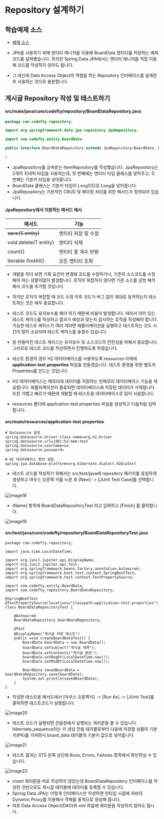 # Repository 설계하기

## 학습예제 소스
- [예제 소스](https://github.com/yonggyo1125/board_springboot/tree/ch3)

- JPA를 사용하기 위해 엔티티 매니저를 이용해 BoardData 엔티티를 저장하는 예제 코드를 살펴봤습니다. 하지만 Spring Data JPA에서는 엔티티 매니저를 직접 이용해 코드를 작성하지 않아도 됩니다. 
- 그 대신에 Data Access Object의 역할을 하는 Repository 인터페이스를 설계한 후 사용하는 것으로 충분합니다.

## 게시글 Repository 작성 및 테스트하기

#### src/main/java/com/codefty/repository/BoardDataRepository.java

```java
package com.codefty.repository;

import org.springframework.data.jpa.repository.JpaRepository;

import com.codefty.entity.BoardData;

public interface BoardDataRepository extends JpaRepository<BoardData, Long> {
	
}
```

- JpaRepository를 상속받는 ItemRepository를 작성했습니다. JpaRepository는 2개의 지네릭 타입을 사용하는데, 첫 번째에는 엔티티 타입 클래스를 넣어주고, 두 번째는 기본키 타입을 넣어줍니다.
- BoardData 클래스는 기본키 타입이 Long이므로 Long을 넣어줍니다.
- JpaRepository는 기본적인 CRUD 및 페이징 처리를 위한 메서드가 정의되어 있습니다.

#### JpaRepository에서 지원하는 메서드 예시

|메서드|기능|
|-----|----|
|<S extends T> save(S entity)|엔티티 저장 및 수정|
|void delete(T entity)|엔티티 삭제|
|count()|엔티티 총 개수 반환|
|Iterable<T> findAll()|모든 엔티티 조회|

- 개발을 하다 보면 기획 요건이 변경돼 코드를 수정하거나, 기존의 소스코드를 수정해야 하는 상황이많이 발생합니다. 로직이 복잡하지 않다면 기존 소스를 금방 해석해서 코드를 추가할 것입니다. 
- 하지만 로직이 복잡할 때 코드 수정 이후 코드가 버그 없이 제대로 동작하는지 테스트하는 것은 매우 중요합니다. 
- 테스트 코드도 유지보수를 해야 하기 때문에 비용이 발생합니다. 따라서 의미 있는 테스트 케이스를 작성하고 결과가 예상과 맞는지 검사하는 로직을 작성해야 합니다. 가능한 테스트 케이스가 여러 개라면 애플리케이션을 실행하고 테스트하는 것도 시간이 많이 소요되며 테스트 케이스를 놓칠수 있습니다. 
- 잘 만들어진 테스트 케이스는 유지보수 및 소스코드의 안전성을 위해서 중요합니다. 그러므로 테스트 코드를 작성하면서 진행하도록 하겠습니다.

- 테스트 환경의 경우 H2 데이터베이스를 사용하도록 resources 아래에 <b>application-test.properties</b> 파일을 만들겠습니다. 테스트 환경을 위한 별도의 Properties를 만드는 것입니다. 
- H2 데이터베이스는 메모리에 데이터를 저장하는 인메모리 데이터베이스 기능을 제공합니다. 애플리케이션이 종료되면 데이터베이스에 저장된 데이터가 삭제됩니다. 또한 가볍고 빠르기 때문에 개발할 때 테스트용 데이터베이스로 많이 사용합니다. 
- resources 폴더에 application-test.properties 파일을 생성하고 다음처럼 입력합니다.

#### src/main/resources/application-test.properties
```
# Datasource 설정
spring.datasource.driver-class-name=org.h2.Driver
spring.datasource.url=jdbc:h2:mem:test
spring.datasource.username=sa
spring.datasource.password=

# H2 데이터베이스 방언 설정
spring.jpa.database-platform=org.hibernate.dialect.H2Dialect
```

- 테스트 코드를 작성하기 위해서는 src/test/java에 repository 패키지를 동일하게 생성하고 마우스 오른쪽 키를 누른 후 [New] -> [JUnit Test Case]를 선택합니다.

![image18](https://raw.githubusercontent.com/yonggyo1125/curriculum300H/main/6.Spring%20%26%20Spring%20Boot(75%EC%8B%9C%EA%B0%84)/17~20%EC%9D%BC%EC%B0%A8(21h)%20-%20%EC%8A%A4%ED%94%84%EB%A7%81%EB%B6%80%ED%8A%B8/images/image18.png)

- [Name] 항목에 BoardDataRepositoryTest 라고 입력하고 [Finish] 를 클릭합니다.

![image19](https://raw.githubusercontent.com/yonggyo1125/curriculum300H/main/6.Spring%20%26%20Spring%20Boot(75%EC%8B%9C%EA%B0%84)/17~20%EC%9D%BC%EC%B0%A8(21h)%20-%20%EC%8A%A4%ED%94%84%EB%A7%81%EB%B6%80%ED%8A%B8/images/image19.png)

#### src/test/java/com/codefty/repository/BoardDataRepositoryTest.java

```
package com.codefty.repository;

import java.time.LocalDateTime;

import org.junit.jupiter.api.DisplayName;
import org.junit.jupiter.api.Test;
import org.springframework.beans.factory.annotation.Autowired;
import org.springframework.boot.test.context.SpringBootTest;
import org.springframework.test.context.TestPropertySource;

import com.codefty.entity.BoardData;
import com.codefty.repository.BoardDataRepository;

@SpringBootTest
@TestPropertySource(locations="classpath:application-test.properties")
class BoardDataRepositoryTest {
	
	@Autowired
	BoardDataRepository boardDataRepository;
	
	@Test
	@DisplayName("게시글 저장 테스트")
	public void createBoardDataTest() {
		BoardData boardData = new BoardData();
		boardData.setSubject("게시글 제목");
		boardData.setContents("게시글 본문");
		boardData.setRegDt(LocalDateTime.now());
		boardData.setModDt(LocalDateTime.now());
		
		BoardData savedBoardData = boardDataRepository.save(boardData);
		System.out.println(savedBoardData);
	}
}
```

- 작성한 테스트용 메서드에서 [마우스 오른쪽키] -> [Run As] -> [JUnit Test]를 클릭하면 테스트코드가 실행됩니다.

![image20](https://raw.githubusercontent.com/yonggyo1125/curriculum300H/main/6.Spring%20%26%20Spring%20Boot(75%EC%8B%9C%EA%B0%84)/17~20%EC%9D%BC%EC%B0%A8(21h)%20-%20%EC%8A%A4%ED%94%84%EB%A7%81%EB%B6%80%ED%8A%B8/images/image20.png)

- 테스트 코드가 실행되면 콘솔창에서 실행되는 쿼리문을 볼 수 있습니다. hibernate_sequence라는 키 생성 전용 테이블로부터 다음에 저장할 상품의 기본키(PK)를 가져와서  board_data 테이블의 기본키 값으로 넣어줍니다.

![image21](https://raw.githubusercontent.com/yonggyo1125/curriculum300H/main/6.Spring%20%26%20Spring%20Boot(75%EC%8B%9C%EA%B0%84)/17~20%EC%9D%BC%EC%B0%A8(21h)%20-%20%EC%8A%A4%ED%94%84%EB%A7%81%EB%B6%80%ED%8A%B8/images/image21.png)

- 테스트 결과는 STS 왼쪽 상단에 Runs, Errors, Failures 항목에서 확인하실 수 있습니다.

![image22](https://raw.githubusercontent.com/yonggyo1125/curriculum300H/main/6.Spring%20%26%20Spring%20Boot(75%EC%8B%9C%EA%B0%84)/17~20%EC%9D%BC%EC%B0%A8(21h)%20-%20%EC%8A%A4%ED%94%84%EB%A7%81%EB%B6%80%ED%8A%B8/images/image22.png)


- insert 쿼리문을 따로 작성하지 않았는데 BoardDataRepository 인터페이스를 작성한 것만으로도 게시글 테이블에 데이터를 등록할 수 있습니다. 
- Spring Data JPA는 이렇게 인터페이스만 작성하면 런타임 시점에 자바의 Dynamic Proxy를 이용해서 객체를 동적으로 생성해 줍니다. 
- 따로 Data Access Object(DAO)와 xml 파일에 쿼리문을 작성하지 않아도 됩니다.
